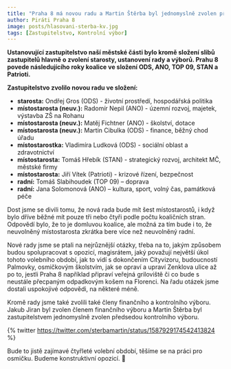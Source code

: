 ```yaml
---
title: "Praha 8 má novou radu a Martin Štěrba byl jednomyslně zvolen předsedou kontrolního výboru"
author: Piráti Praha 8
image: posts/hlasovani-sterba-kv.jpg
tags: [Zastupitelstvo, Kontrolní výbor]
---
```


**Ustanovující zastupitelstvo naší městské části bylo kromě složení slibů zastupitelů hlavně o zvolení starosty, ustanovení rady a výborů. Prahu 8 povede následujícího roky koalice ve složení ODS, ANO, TOP 09, STAN a Patrioti.**

**Zastupitelstvo zvolilo novou radu ve složení:** 
- **starosta:** Ondřej Gros (ODS) - životní prostředí, hospodářská politika
- **místostarosta (neuv.):** Radomír Nepil (ANO) - územní rozvoj, majetek, výstavba ZŠ na Rohanu
- **místostarosta (neuv.):** Matěj Fichtner (ANO) - školství, dotace
- **místostarosta (neuv.):** Martin Cibulka (ODS) - finance, běžný chod úřadu
- **místostarostka:** Vladimíra Ludková (ODS) - sociální oblast a zdravotnictví
- **místostarosta:** Tomáš Hřebík (STAN) - strategický rozvoj, architekt MČ, městské firmy 
- **místostarosta:** Jiří Vítek (Patrioti) - krizové řízení, bezpečnost
- **radní:** Tomáš Slabihoudek (TOP 09) – doprava
- **radní:** Jana Solomonová (ANO) – kultura, sport, volný čas, památková péče 

Dost jsme se divili tomu, že nová rada bude mít šest místostarostů, i když bylo dříve běžné mít pouze tři nebo čtyři podle počtu koaličních stran. Odpovědí bylo, že to je domluvou koalice, ale možná za tím bude i to, že neuvolněný místostarosta zkrátka bere více než neuvolněný radní. 

Nové rady jsme se ptali na nejrůznější otázky, třeba na to, jakým způsobem budou spolupracovat s opozicí, magisrátem, jaký považují největší úkol tohoto volebního období, jak to vidí s dokončením Cityvizoru, budoucností Palmovky, osmičkovým školstvím, jak se opraví a upraví Zenklova ulice až po to, jestli Praha 8 například připraví veřejná griloviště či co bude s neustále přecpaným odpadkovým košem na Florenci. Na řadu otázek jsme dostali uspokojivé odpovědi, na některé méně. 

Kromě rady jsme také zvolili také členy finančního a kontrolního výboru. Jakub Jiran byl zvolen členem finančního výboru a Martin Štěrba byl zastupitelstvem jednomyslně zvolen předsedou kontrolního výboru.

{% twitter https://twitter.com/sterbamartin/status/1587929174542413824 %}

Bude to jistě zajímavé čtyřleté volební období, těšíme se na práci pro osmičku. Budeme konstruktivní opozicí. 🙂
